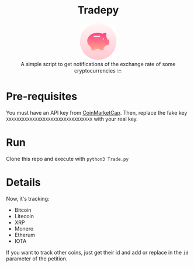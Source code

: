 <h1 align="center">
 Tradepy
</h1>
<p align="center">
  <img src="Tradepy.png" height="100px" width="100px">
  <br>
  A simple script to get notifications of the exchange rate of some cryptocurrencies 🗠
</p>

# Pre-requisites
You must have an API key from [CoinMarketCap](https://coinmarketcap.com/api/). Then, replace the fake key `XXXXXXXXXXXXXXXXXXXXXXXXXXXXXXXXX` with your real key.

# Run
Clone this repo and execute with `python3 Trade.py`

# Details
Now, it's tracking:
- Bitcoin
- Litecoin
- XRP
- Monero
- Etherum
- IOTA

If you want to track other coins, just get their id and add or replace in the `id` parameter of the petition.
